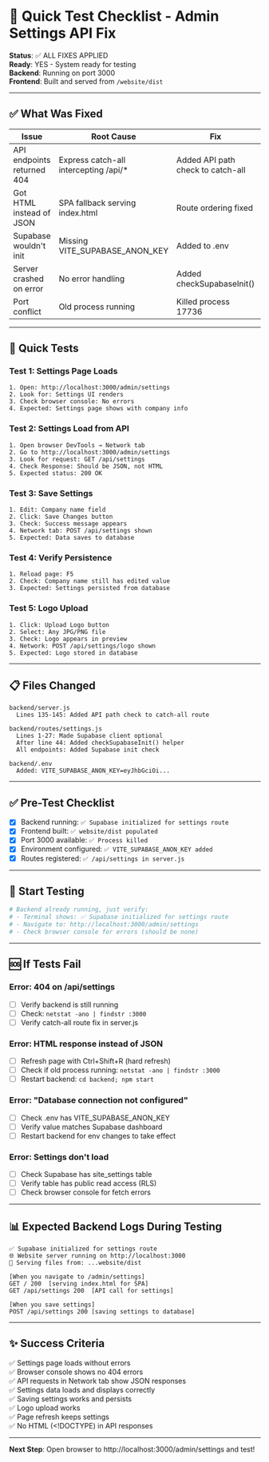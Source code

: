# 🎯 Quick Test Checklist - Admin Settings API Fix

**Status**: ✅ ALL FIXES APPLIED  
**Ready**: YES - System ready for testing  
**Backend**: Running on port 3000  
**Frontend**: Built and served from `/website/dist`

---

## ✅ What Was Fixed

| Issue                      | Root Cause                             | Fix                               | Status |
| -------------------------- | -------------------------------------- | --------------------------------- | ------ |
| API endpoints returned 404 | Express catch-all intercepting /api/\* | Added API path check to catch-all | ✅     |
| Got HTML instead of JSON   | SPA fallback serving index.html        | Route ordering fixed              | ✅     |
| Supabase wouldn't init     | Missing VITE_SUPABASE_ANON_KEY         | Added to .env                     | ✅     |
| Server crashed on error    | No error handling                      | Added checkSupabaseInit()         | ✅     |
| Port conflict              | Old process running                    | Killed process 17736              | ✅     |

---

## 🧪 Quick Tests

### Test 1: Settings Page Loads

```
1. Open: http://localhost:3000/admin/settings
2. Look for: Settings UI renders
3. Check browser console: No errors
4. Expected: Settings page shows with company info
```

### Test 2: Settings Load from API

```
1. Open browser DevTools → Network tab
2. Go to http://localhost:3000/admin/settings
3. Look for request: GET /api/settings
4. Check Response: Should be JSON, not HTML
5. Expected status: 200 OK
```

### Test 3: Save Settings

```
1. Edit: Company name field
2. Click: Save Changes button
3. Check: Success message appears
4. Network tab: POST /api/settings shown
5. Expected: Data saves to database
```

### Test 4: Verify Persistence

```
1. Reload page: F5
2. Check: Company name still has edited value
3. Expected: Settings persisted from database
```

### Test 5: Logo Upload

```
1. Click: Upload Logo button
2. Select: Any JPG/PNG file
3. Check: Logo appears in preview
4. Network: POST /api/settings/logo shown
5. Expected: Logo stored in database
```

---

## 📋 Files Changed

```
backend/server.js
  Lines 135-145: Added API path check to catch-all route

backend/routes/settings.js
  Lines 1-27: Made Supabase client optional
  After line 44: Added checkSupabaseInit() helper
  All endpoints: Added Supabase init check

backend/.env
  Added: VITE_SUPABASE_ANON_KEY=eyJhbGciOi...
```

---

## ✅ Pre-Test Checklist

- [x] Backend running: `✅ Supabase initialized for settings route`
- [x] Frontend built: `✅ website/dist populated`
- [x] Port 3000 available: `✅ Process killed`
- [x] Environment configured: `✅ VITE_SUPABASE_ANON_KEY added`
- [x] Routes registered: `✅ /api/settings in server.js`

---

## 🚀 Start Testing

```bash
# Backend already running, just verify:
# - Terminal shows: ✅ Supabase initialized for settings route
# - Navigate to: http://localhost:3000/admin/settings
# - Check browser console for errors (should be none)
```

---

## 🆘 If Tests Fail

### Error: 404 on /api/settings

- [ ] Verify backend is still running
- [ ] Check: `netstat -ano | findstr :3000`
- [ ] Verify catch-all route fix in server.js

### Error: HTML response instead of JSON

- [ ] Refresh page with Ctrl+Shift+R (hard refresh)
- [ ] Check if old process running: `netstat -ano | findstr :3000`
- [ ] Restart backend: `cd backend; npm start`

### Error: "Database connection not configured"

- [ ] Check .env has VITE_SUPABASE_ANON_KEY
- [ ] Verify value matches Supabase dashboard
- [ ] Restart backend for env changes to take effect

### Error: Settings don't load

- [ ] Check Supabase has site_settings table
- [ ] Verify table has public read access (RLS)
- [ ] Check browser console for fetch errors

---

## 📊 Expected Backend Logs During Testing

```
✅ Supabase initialized for settings route
🌐 Website server running on http://localhost:3000
📂 Serving files from: ...website/dist

[When you navigate to /admin/settings]
GET / 200  [serving index.html for SPA]
GET /api/settings 200  [API call for settings]

[When you save settings]
POST /api/settings 200 [saving settings to database]
```

---

## ✨ Success Criteria

✅ Settings page loads without errors  
✅ Browser console shows no 404 errors  
✅ API requests in Network tab show JSON responses  
✅ Settings data loads and displays correctly  
✅ Saving settings works and persists  
✅ Logo upload works  
✅ Page refresh keeps settings  
✅ No HTML (<!DOCTYPE) in API responses

---

**Next Step**: Open browser to http://localhost:3000/admin/settings and test!
